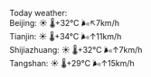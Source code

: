 Today weather:  
Beijing: ☀️   🌡️+32°C 🌬️↖7km/h  
Tianjin: ☀️   🌡️+34°C 🌬️↑11km/h  
Shijiazhuang: ☀️   🌡️+32°C 🌬️↑7km/h  
Tangshan: ☀️   🌡️+29°C 🌬️↑15km/h  
